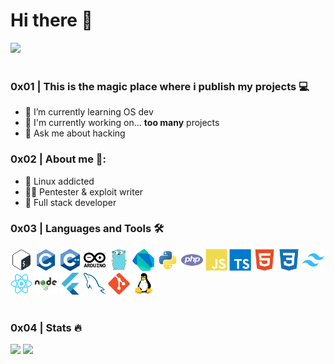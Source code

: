 # Hi there 👋

<div>
  <img src="https://media.giphy.com/media/YRMb6dd7zprS00JdGZ/giphy.gif" width="100"/>
</div>
<br>

### 0x01 | This is the magic place where i publish my projects 💻
- 🌱 I’m currently learning OS dev
- 🔭 I'm currently working on... **too many** projects
- 💬 Ask me about hacking
  
### 0x02 | About me 🧠:
- 🐧 Linux addicted
- 👨‍💻 Pentester & exploit writer
- 🌌 Full stack developer

### 0x03 | Languages and Tools 🛠

<div>
  <img src="https://raw.githubusercontent.com/devicons/devicon/master/icons/bash/bash-original.svg" alt="bash" title="bash" width="35">
  <img src="https://raw.githubusercontent.com/devicons/devicon/master/icons/c/c-original.svg" alt="C" title="C" width="35">
  <img src="https://raw.githubusercontent.com/devicons/devicon/master/icons/cplusplus/cplusplus-original.svg" alt="C++" title="C++" width="35">
  <img src="https://raw.githubusercontent.com/devicons/devicon/master/icons/arduino/arduino-plain-wordmark.svg" alt="Arduino" title="Arduino" width="35">
  <img src="https://raw.githubusercontent.com/devicons/devicon/master/icons/go/go-original.svg" alt="Go" title="Go" width="35">
  <img src="https://raw.githubusercontent.com/devicons/devicon/master/icons/dart/dart-original.svg" alt="Dart" title="Dart" width="35">
  <img src="https://raw.githubusercontent.com/devicons/devicon/master/icons/python/python-original.svg" alt="Python" title="Python" width="35">
  <img src="https://raw.githubusercontent.com/devicons/devicon/master/icons/php/php-plain.svg" alt="php" title="php" width="35">
  <img src="https://raw.githubusercontent.com/devicons/devicon/master/icons/javascript/javascript-plain.svg" alt="JavaScript" title="JavaScript" width="35">
  <img src="https://raw.githubusercontent.com/devicons/devicon/master/icons/typescript/typescript-plain.svg" alt="TypeScript" title="TypeScript" width="35">
  <img src="https://raw.githubusercontent.com/devicons/devicon/master/icons/html5/html5-plain.svg" alt="HTML" title="HTML" width="35">
  <img src="https://raw.githubusercontent.com/devicons/devicon/master/icons/css3/css3-plain.svg" alt="CSS" title="CSS" width="35">
  <img src="https://raw.githubusercontent.com/devicons/devicon/master/icons/tailwindcss/tailwindcss-original.svg" alt="Tailwind" title="Tailwind" width="35">
  <img src="https://raw.githubusercontent.com/devicons/devicon/master/icons/react/react-original.svg" alt="React" title="React" width="35">
  <img src="https://raw.githubusercontent.com/devicons/devicon/master/icons/nodejs/nodejs-original-wordmark.svg" alt="Node.js" title="Node.js" width="35">
  <img src="https://raw.githubusercontent.com/devicons/devicon/master/icons/flutter/flutter-original.svg" alt="Flutter" title="Flutter" width="35">
  <img src="https://raw.githubusercontent.com/devicons/devicon/master/icons/mysql/mysql-original.svg" alt="MySQL" title="MySQL" width="35">
  <img src="https://raw.githubusercontent.com/devicons/devicon/master/icons/git/git-original.svg" alt="Git" title="Git" width="35">
  <img src="https://raw.githubusercontent.com/devicons/devicon/master/icons/linux/linux-original.svg" alt="Linux" title="Linux" width="35">
</div>

<br>

### 0x04 | Stats 🔥
<div>
  <img src="https://github-readme-stats.vercel.app/api/?username=giovanni-iannaccone&count_private=true&theme=transparent&showicons=true" width="500"/>
  <img src="https://github-readme-stats.vercel.app/api/top-langs/?username=giovanni-iannaccone&langs_count=5&theme=transparent" height="216"/>
</div>
